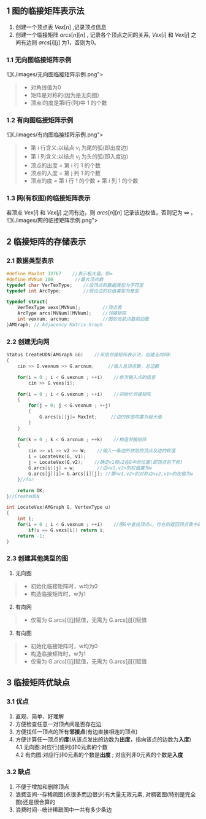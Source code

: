 ## 1 图的临接矩阵表示法
1. 创建一个顶点表 $Vex[n]$ ,记录顶点信息  
2. 创建一个临接矩阵 $arcs[n][n]$ , 记录各个顶点之间的关系, $Vex[i]$ 和 $Vex[j]$ 之间有边则 $arcs[i][j]$ 为1，否则为0。

### 1.1 无向图临接矩阵示例
![](./images/无向图临接矩阵示例.png"></div>

>- 对角线值为0  
>- 矩阵是对称的(因为是无向图)  
>- 顶点i的度是第i行(列)中 1 的个数

### 1.2 有向图临接矩阵示例
![](./images/有向图临接矩阵示例.png"></div>

>- 第 i 行含义:以结点 $v_i$ 为尾的弧(即出度边)  
>- 第 i 列含义:以结点 $v_i$ 为头的弧(即入度边)  
>- 顶点的出度 = 第 i 行 1 的个数  
>- 顶点的入度 = 第 j 列 1 的个数  
>- 顶点的度 = 第 i 行 1 的个数 + 第 i 列 1 的个数

### 1.3 网(有权图)的临接矩阵表示
 若顶点 $Vex[i]$ 和 $Vex[j]$ 之间有边，则 $arcs[n][n]$ 记录该边权值，否则记为 $\infty$ 。  
 ![](./images/网的临接矩阵示例.png"></div>

## 2 临接矩阵的存储表示
### 2.1 数据类型表示 
```cpp
#define MaxInt 32767    //表示极大值，即∞
#define MVNum 100        //最大顶点数
typedef char VerTexType;    //设顶点的数据类型为字符型
typedef int ArcType;        //假设边的权值类型为整型

typedef struct{
    VerTexType vexs[MVNum];        //顶点表
    ArcType arcs[MVNum][MVNum];    //邻接矩阵
    int vexnum, arcnum;            //图的当前点数和边数
}AMGraph; // Adjacency Matrix Graph
```
### 2.2 创建无向网
```cpp
Status CreateUDN(AMGraph &G)    //采用邻接矩阵表示法，创建无向网G
{
    cin >> G.vexnum >> G.arcnum;     //输入总顶点数，总边数

    for(i = 0 ; i < G.vexnum ; ++i)    //依次输入点的信息
        cin >> G.vexs[i];

    for(i = 0 ; i < G.vexnum ; ++i)    //初始化邻接矩阵
    {
        for(j = 0; j < G.vexnum ; ++j)
        {
            G.arcs[i][j]= MaxInt;     //边的权值均置为极大值
        }
    }

    for(k = 0 ; k < G.arcnum ; ++k)    //构造邻接矩阵
    {
        cin >> v1 >> v2 >> W;    //输入一条边所依附的顶点及边的权值
        i = LocateVex(G, v1);
        j = LocateVex(G,v2);    //确定v1和v2在G中的位置(即顶点的下标)
        G.arcs[i][j] = w;        //边<v1,v2>的权值置为w
        G.arcs[j][i]= G.arcs[i][j]; //置<v1,v2>的对称边<v2,v1>的权值为w
    }//for

    return OK;
}//CreateUDN

int LocateVex(AMGraph G, VertexType u)
{
    int i;
    for(i = 0 ; i < G.vexnum ; ++i)    //图G中查找顶点u，存在则返回顶点表中的下标;否则返回-1
        if(u == G.vexs[i]) return i;
    return -1;
}
```
### 2.3 创建其他类型的图
1. 无向图  
>- 初始化临接矩阵时，w均为0
>- 构造临接矩阵时，w为1

2. 有向网  
>- 仅需为 G.arcs[i][j]赋值，无需为 G.arcs[j][i]赋值

3. 有向图  
>- 初始化临接矩阵时，w均为0  
>- 构造临接矩阵时，w为1  
>- 仅需为 G.arcs[i][j]赋值，无需为 G.arcs[j][i]赋值

## 3 临接矩阵优缺点
### 3.1 优点
1. 直观、简单、好理解  
2. 方便检查任意一对顶点间是否存在边  
3. 方便找任一顶点的所有**邻接点**(有边直接相连的顶点)  
4. 方便计算任一顶点的**度**(从该点发出的边数为**出度**，指向该点的边数为**入度**)  
4.1 无向图:对应行(或列)非0元素的个数  
4.2 有向图:对应行非0元素的个数是**出度** ; 对应列非0元素的个数是**入度**

### 3.2 缺点
1. 不便于增加和删除顶点  
2. 浪费空间--存稀疏图(点很多而边很少)有大量无效元素, 对稠密图(特别是完全图)还是很合算的  
3. 浪费时间--统计稀疏图中一共有多少条边  
